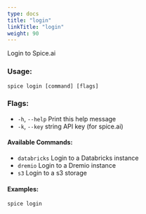 ```yaml
---
type: docs
title: "login"
linkTitle: "login"
weight: 90
---
```


Login to Spice.ai

### Usage:
```shell
spice login [command] [flags]
```

### Flags:
  - `-h`, `--help`         Print this help message
  - `-k`, `--key` string   API key (for spice.ai)

#### Available Commands:
  - `databricks`  Login to a Databricks instance
  - `dremio`      Login to a Dremio instance
  - `s3`          Login to a s3 storage

#### Examples:
```shell
spice login
```
